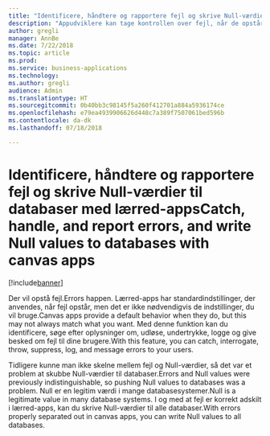 ```yaml
---
title: "Identificere, håndtere og rapportere fejl og skrive Null-værdier til databaser med lærred-apps"
description: "Appudviklere kan tage kontrollen over fejl, når de opstår, og som en sidegevinst skrive Null-værdier."
author: gregli
manager: AnnBe
ms.date: 7/22/2018
ms.topic: article
ms.prod: 
ms.service: business-applications
ms.technology: 
ms.author: gregli
audience: Admin
ms.translationtype: HT
ms.sourcegitcommit: 0b40bb3c98145f5a260f412701a884a5936174ce
ms.openlocfilehash: e79ea4939906626d448c7a389f7507061bed596b
ms.contentlocale: da-dk
ms.lasthandoff: 07/18/2018

---
```

# <a name="catch-handle-and-report-errors-and-write-null-values-to-databases-with-canvas-apps"></a><span data-ttu-id="93cd6-103">Identificere, håndtere og rapportere fejl og skrive Null-værdier til databaser med lærred-apps</span><span class="sxs-lookup"><span data-stu-id="93cd6-103">Catch, handle, and report errors, and write Null values to databases with canvas apps</span></span>


[!include[banner](../../includes/banner.md)]

<span data-ttu-id="93cd6-104">Der vil opstå fejl.</span><span class="sxs-lookup"><span data-stu-id="93cd6-104">Errors happen.</span></span>  <span data-ttu-id="93cd6-105">Lærred-apps har standardindstillinger, der anvendes, når fejl opstår, men det er ikke nødvendigvis de indstillinger, du vil bruge.</span><span class="sxs-lookup"><span data-stu-id="93cd6-105">Canvas apps provide a default behavior when they do, but this may not always match what you want.</span></span>  <span data-ttu-id="93cd6-106">Med denne funktion kan du identificere, søge efter oplysninger om, udløse, undertrykke, logge og give besked om fejl til dine brugere.</span><span class="sxs-lookup"><span data-stu-id="93cd6-106">With this feature, you can catch, interrogate, throw, suppress, log, and message errors to your users.</span></span>

<span data-ttu-id="93cd6-107">Tidligere kunne man ikke skelne mellem fejl og Null-værdier, så det var et problem at skubbe Null-værdier til databaser.</span><span class="sxs-lookup"><span data-stu-id="93cd6-107">Errors and Null values were previously indistinguishable, so pushing Null values to databases was a problem.</span></span>  <span data-ttu-id="93cd6-108">Null er en legitim værdi i mange databasesystemer.</span><span class="sxs-lookup"><span data-stu-id="93cd6-108">Null is a legitimate value in many database systems.</span></span>  <span data-ttu-id="93cd6-109">I og med at fejl er korrekt adskilt i lærred-apps, kan du skrive Null-værdier til alle databaser.</span><span class="sxs-lookup"><span data-stu-id="93cd6-109">With errors properly separated out in canvas apps, you can write Null values to all databases.</span></span>

